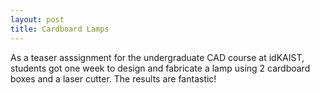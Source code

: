 ```yaml
---
layout: post
title: Cardboard Lamps
---
```

As a teaser asssignment for the undergraduate CAD course at idKAIST, students got one week to design and fabricate a lamp using 2 cardboard boxes and a laser cutter. The results are fantastic! 
